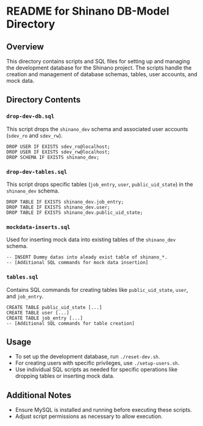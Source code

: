 # README for Shinano DB-Model Directory

## Overview
This directory contains scripts and SQL files for setting up and managing the development database for the Shinano project. The scripts handle the creation and management of database schemas, tables, user accounts, and mock data.

## Directory Contents

### `drop-dev-db.sql`
This script drops the `shinano_dev` schema and associated user accounts (`sdev_ro` and `sdev_rw`).

```
DROP USER IF EXISTS sdev_ro@localhost;
DROP USER IF EXISTS sdev_rw@localhost;
DROP SCHEMA IF EXISTS shinano_dev;
```

### `drop-dev-tables.sql`
This script drops specific tables (`job_entry`, `user`, `public_uid_state`) in the `shinano_dev` schema.

```
DROP TABLE IF EXISTS shinano_dev.job_entry;
DROP TABLE IF EXISTS shinano_dev.user;
DROP TABLE IF EXISTS shinano_dev.public_uid_state;
```

### `mockdata-inserts.sql`
Used for inserting mock data into existing tables of the `shinano_dev` schema.

```
-- INSERT Dummy datas into aleady exist table of shinano_*.
-- [Additional SQL commands for mock data insertion]
```

### `tables.sql`
Contains SQL commands for creating tables like `public_uid_state`, `user`, and `job_entry`.

```
CREATE TABLE public_uid_state [...]
CREATE TABLE user [...]
CREATE TABLE job_entry [...]
-- [Additional SQL commands for table creation]
```

## Usage

- To set up the development database, run `./reset-dev.sh`.
- For creating users with specific privileges, use `./setup-users.sh`.
- Use individual SQL scripts as needed for specific operations like dropping tables or inserting mock data.

## Additional Notes

- Ensure MySQL is installed and running before executing these scripts.
- Adjust script permissions as necessary to allow execution.
